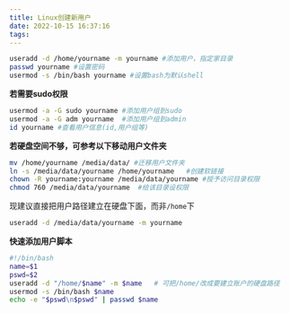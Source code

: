 ```yaml
---
title: Linux创建新用户
date: 2022-10-15 16:37:16
tags:
---
```

```bash
useradd -d /home/yourname -m yourname #添加用户，指定家目录
passwd yourname	#设置密码
usermod -s /bin/bash yourname #设置bash为默认shell
```

**若需要sudo权限**
```bash
usermod -a -G sudo yourname	#添加用户组到sudo
usermod -a -G adm yourname	#添加用户组到admin
id yourname	#查看用户信息(id,用户组等)
```

**若硬盘空间不够，可参考以下移动用户文件夹**
```bash
mv /home/yourname /media/data/ #迁移用户文件夹
ln -s /media/data/yourname /home/yourname	#创建软链接
chown -R yourname:yourname /media/data/yourname	#授予访问目录权限
chmod 760 /media/data/yourname	#给该目录设权限
```
现建议直接把用户路径建立在硬盘下面，而非`/home`下
```bash
useradd -d /media/data/yourname -m yourname
```
**快速添加用户脚本**
```bash
#!/bin/bash
name=$1
pswd=$2
useradd -d "/home/$name" -m $name   # 可把/home/改成要建立账户的硬盘路径
usermod -s /bin/bash $name
echo -e "$pswd\n$pswd" | passwd $name
```

